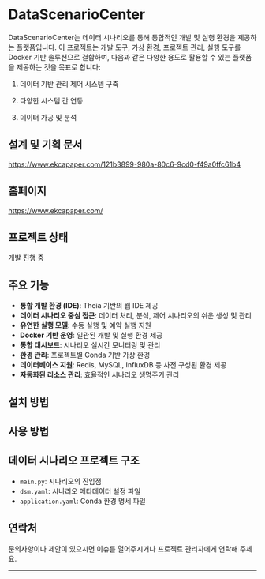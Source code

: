 # DataScenarioCenter

DataScenarioCenter는 데이터 시나리오를 통해 통합적인 개발 및 실행 환경을 제공하는 플랫폼입니다. 이 프로젝트는 개발 도구, 가상 환경, 프로젝트 관리, 실행 도구를 Docker 기반 솔루션으로 결합하여, 다음과 같은 다양한 용도로 활용할 수 있는 플랫폼을 제공하는 것을 목표로 합니다:

1. 데이터 기반 관리 제어 시스템 구축

2. 다양한 시스템 간 연동

3. 데이터 가공 및 분석

## 설계 및 기획 문서
https://www.ekcapaper.com/121b3899-980a-80c6-9cd0-f49a0ffc61b4

## 홈페이지
https://www.ekcapaper.com/

## 프로젝트 상태
개발 진행 중

## 주요 기능

- **통합 개발 환경 (IDE)**: Theia 기반의 웹 IDE 제공
- **데이터 시나리오 중심 접근**: 데이터 처리, 분석, 제어 시나리오의 쉬운 생성 및 관리
- **유연한 실행 모델**: 수동 실행 및 예약 실행 지원
- **Docker 기반 운영**: 일관된 개발 및 실행 환경 제공
- **통합 대시보드**: 시나리오 실시간 모니터링 및 관리
- **환경 관리**: 프로젝트별 Conda 기반 가상 환경
- **데이터베이스 지원**: Redis, MySQL, InfluxDB 등 사전 구성된 환경 제공
- **자동화된 리소스 관리**: 효율적인 시나리오 생명주기 관리

## 설치 방법

## 사용 방법

## 데이터 시나리오 프로젝트 구조
- `main.py`: 시나리오의 진입점
- `dsm.yaml`: 시나리오 메타데이터 설정 파일
- `application.yaml`: Conda 환경 명세 파일

## 연락처

문의사항이나 제안이 있으시면 이슈를 열어주시거나 프로젝트 관리자에게 연락해 주세요.

---


